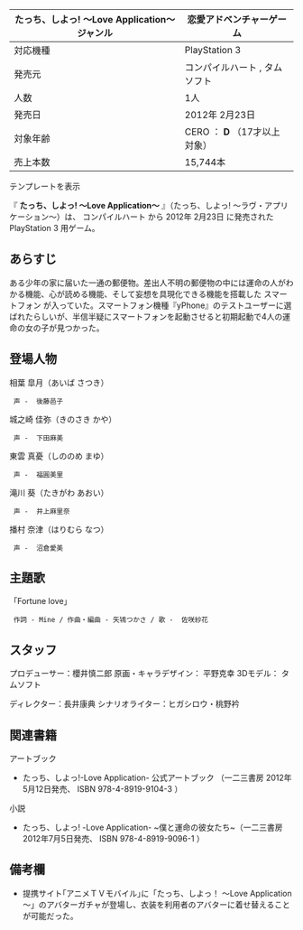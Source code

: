 たっち、しよっ! 〜Love Application〜  ジャンル  |  恋愛アドベンチャーゲーム   
---|---  
対応機種  |  PlayStation 3   
発売元  |  コンパイルハート  ,  タムソフト   
人数  |  1人   
発売日  |  2012年  2月23日   
対象年齢  |  CERO  ：  **D** （17才以上対象）   
売上本数  |  15,744本     
テンプレートを表示  
  
『 **たっち、しよっ! 〜Love Application〜** 』（たっち、しよっ! 〜ラヴ・アプリケーション〜）は、  コンパイルハート  から
2012年  2月23日  に発売された  PlayStation 3  用ゲーム。

##  あらすじ  

ある少年の家に届いた一通の郵便物。差出人不明の郵便物の中には運命の人がわかる機能、心が読める機能、そして妄想を具現化できる機能を搭載した  スマートフォン
が入っていた。スマートフォン機種『yPhone』のテストユーザーに選ばれたらしいが、半信半疑にスマートフォンを起動させると初期起動で4人の運命の女の子が見つかった。

##  登場人物  

相葉 皐月（あいば さつき）

     声 -  後藤邑子 
    
城之崎 佳弥（きのさき かや）

     声 -  下田麻美 
    
東雲 真憂（しののめ まゆ）

     声 -  福圓美里 
    
滝川 葵（たきがわ あおい）

     声 -  井上麻里奈 
    
播村 奈津（はりむら なつ）

     声 -  沼倉愛美 
    

##  主題歌  

「Fortune love」

     作詞 - Mine / 作曲・編曲 - 矢鴇つかさ / 歌 -  佐咲紗花 

##  スタッフ  

プロデューサー：櫻井慎二郎 原画・キャラデザイン：  平野克幸  3Dモデル：  タムソフト

ディレクター：長井康典 シナリオライター：ヒガシロウ・桃野衿

##  関連書籍  

アートブック

  * たっち、しよっ!-Love Application- 公式アートブック （一二三書房 2012年5月12日発売、  ISBN 978-4-8919-9104-3  ） 

小説

  * たっち、しよっ! -Love Application- ~僕と運命の彼女たち~（一二三書房 2012年7月5日発売、  ISBN 978-4-8919-9096-1  ） 

##  備考欄  

  * 提携サイト｢アニメＴＶモバイル｣に「たっち、しよっ！ ～Love Application～」のアバターガチャが登場し、衣装を利用者のアバターに着せ替えることが可能だった。 

